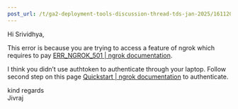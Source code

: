 ```yaml
---
post_url: /t/ga2-deployment-tools-discussion-thread-tds-jan-2025/161120/74
---
```

Hi Srividhya,

This error is because you are trying to access a feature of ngrok which requires to pay [ERR\_NGROK\_501 | ngrok documentation](https://ngrok.com/docs/errors/err_ngrok_501/#:~:text=Only%20Personal%2C%20Pro%2C%20Enterprise%2C%20or%20Pay-as-you-go%20accounts%20can,resolving%20this%20error%2C%20please%20reach%20out%20to%20support%40ngrok.com).

I think you didn’t use authtoken to authenticate through your laptop. Follow second step on this page [Quickstart | ngrok documentation](https://ngrok.com/docs/getting-started/) to authenticate.

kind regards  
Jivraj